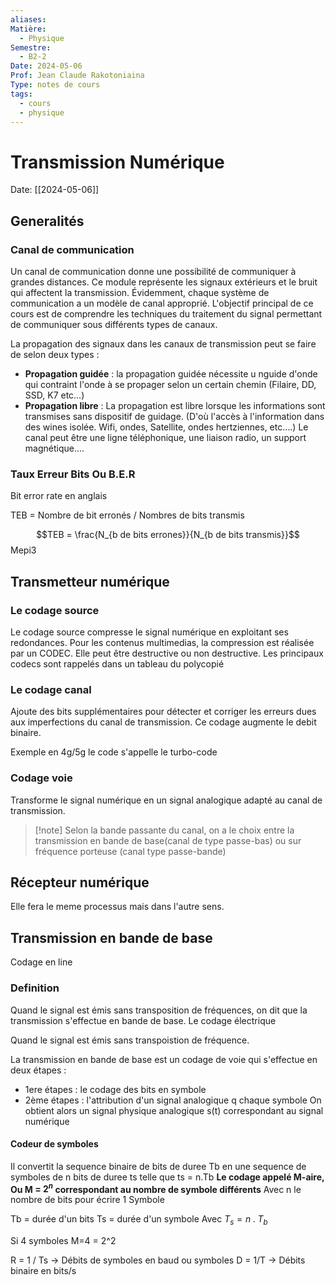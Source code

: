 ```yaml
---
aliases: 
Matière:
  - Physique
Semestre:
  - B2-2
Date: 2024-05-06
Prof: Jean Claude Rakotoniaina
Type: notes de cours
tags:
  - cours
  - physique
---
```

# Transmission Numérique
Date: [[2024-05-06]] 

## Generalités
### Canal de communication
Un canal de communication donne une possibilité de communiquer à grandes distances. Ce module représente les signaux extérieurs et le bruit qui affectent la transmission. Évidemment, chaque système de communication a un modèle de canal approprié. L'objectif principal de ce cours est de comprendre les techniques du traitement du signal permettant de communiquer sous différents types de canaux.

La propagation des signaux dans les canaux de transmission peut se faire de selon deux types : 
- **Propagation guidée** : la propagation guidée nécessite u nguide d'onde qui contraint l'onde à se propager selon un certain chemin (Filaire, DD, SSD, K7 etc…)
- **Propagation libre** : La propagation est libre lorsque les informations sont transmises sans dispositif de guidage. (D'où l'accès à l'information dans des wines isolée. Wifi, ondes, Satellite, ondes hertziennes, etc….)
Le canal peut être une ligne téléphonique, une liaison radio, un support magnétique…. 

### Taux Erreur Bits  Ou B.E.R 
Bit error rate en anglais 

TEB = Nombre de bit erronés / Nombres de bits transmis 

$$TEB = \frac{N_{b de bits errones}}{N_{b de bits transmis}}$$
Mepi3 

## Transmetteur numérique 
### Le codage source 
Le codage source compresse le signal numérique en exploitant ses redondances. Pour les contenus multimedias, la compression est réalisée par un CODEC. Elle peut être destructive ou non destructive. Les principaux codecs sont rappelés dans un tableau du polycopié
### Le codage canal 
Ajoute des bits supplémentaires pour détecter et corriger les erreurs dues aux imperfections du canal de transmission. Ce codage augmente le debit binaire. 

Exemple en 4g/5g le code s'appelle le turbo-code

### Codage voie 
Transforme le signal numérique en un signal analogique adapté au canal de transmission.

>[!note] Selon la bande passante du canal, on a le choix entre la transmission en bande de base(canal de type passe-bas) ou sur fréquence porteuse (canal type passe-bande)

## Récepteur numérique 
Elle fera le meme processus mais dans l'autre sens. 

## Transmission en bande de base
Codage en line
### Definition
Quand le signal est émis sans transposition de fréquences, on dit que la transmission s'effectue en bande de base. Le codage électrique

Quand le signal est émis sans transpoistion de fréquence. 

La transmission en bande de base est un codage de voie qui s'effectue en deux étapes : 
- 1ere étapes : le codage des bits en symbole
- 2ème étapes : l'attribution d'un signal analogique q chaque symbole 
On obtient alors un signal physique analogique s(t) correspondant au signal numérique

#### Codeur de symboles 
Il convertit la sequence binaire de bits de duree Tb en une sequence de symboles de n bits de duree ts telle que ts = n.Tb 
**Le codage appelé M-aire, Ou M = $2^n$ correspondant au nombre de symbole différents**
Avec n le nombre de bits pour écrire 1 Symbole 

Tb = durée d'un bits 
Ts = durée d'un symbole 
Avec $T_s = n\;.\; T_b$ 

Si 4 symboles M=4 = 2^2 

R = 1 / Ts  → Débits de symboles en baud ou symboles 
D = 1/T → Débits binaire en bits/s

